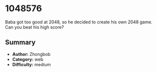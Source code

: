# 1048576
Baba got too good at 2048, so he decided to create his own 2048 game. Can you beat his high score?

## Summary
- **Author:** Zhongbob
- **Category:** web
- **Difficulty:** medium
